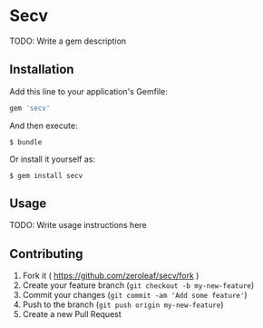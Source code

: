 # Secv

TODO: Write a gem description

## Installation

Add this line to your application's Gemfile:

```ruby
gem 'secv'
```

And then execute:

    $ bundle

Or install it yourself as:

    $ gem install secv

## Usage

TODO: Write usage instructions here

## Contributing

1. Fork it ( https://github.com/zeroleaf/secv/fork )
2. Create your feature branch (`git checkout -b my-new-feature`)
3. Commit your changes (`git commit -am 'Add some feature'`)
4. Push to the branch (`git push origin my-new-feature`)
5. Create a new Pull Request
